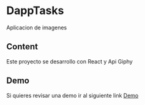 # DappTasks
Aplicacion de imagenes

## Content
Este proyecto se desarrollo con React y Api Giphy


## Demo
Si quieres revisar una demo ir al siguiente link [Demo](https://rramirezmontes.github.io/react-gifapp/)


